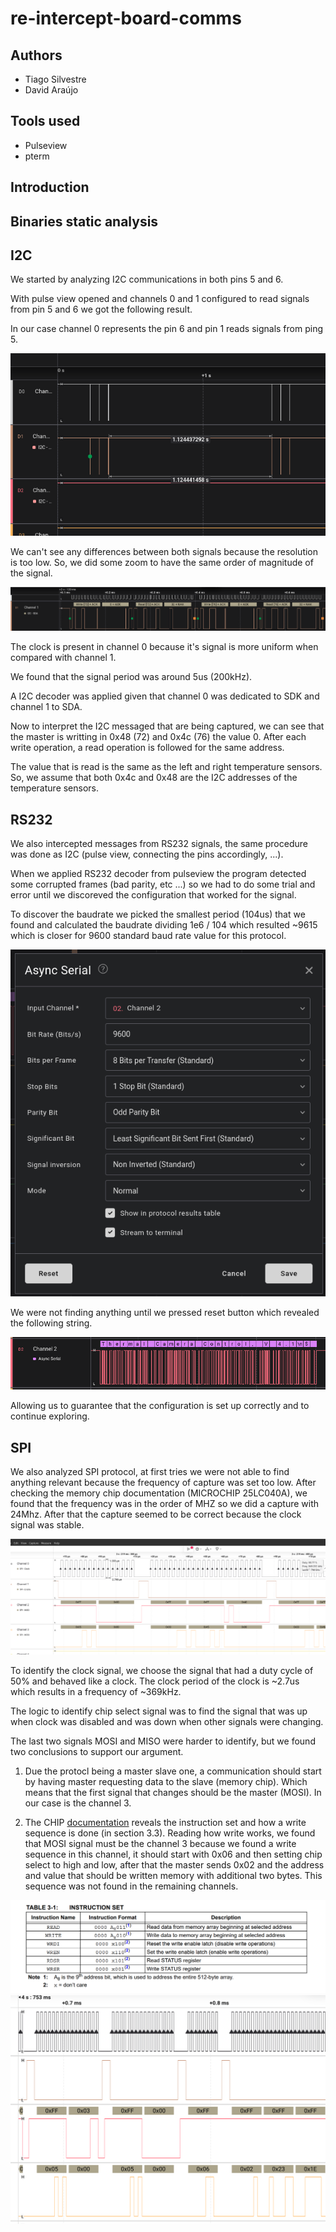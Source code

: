 # re-intercept-board-comms

## Authors
- Tiago Silvestre
- David Araújo

## Tools used
- Pulseview
- pterm

## Introduction

## Binaries static analysis


## I2C
We started by analyzing I2C communications in both pins 5 and 6.

With pulse view opened and channels 0 and 1 configured to read signals from pin 5 and 6 we got the following result.

In our case channel 0 represents the pin 6 and pin 1 reads signals from ping 5. 

<img src="./docs/images/04_period_of_comms.png">

We can't see any differences between both signals because the resolution is too low. So, we did some zoom to have the same order of magnitude of the signal.

<img src="./docs/images/05_i2c_analyzer.png">

The clock is present in channel 0 because it's signal is more uniform when compared with channel 1.

We found that the signal period was around 5us (200kHz).

A I2C decoder was applied given that channel 0 was dedicated to SDK and channel 1 to SDA.

Now to interpret the I2C messaged that are being captured, we can see that the master is writting in 0x48 (72) and 0x4c (76) the value 0. After each write operation, a read operation is followed for the same address.

The value that is read is the same as the left and right temperature sensors. So, we assume that both 0x4c and 0x48 are the I2C addresses of the temperature sensors.


## RS232
We also intercepted messages from RS232 signals, the same procedure was done as I2C (pulse view, connecting the pins accordingly, ...).

When we applied RS232 decoder from pulseview the program detected some corrupted frames (bad parity, etc ...) so we had to do some trial and error until we discoreved the configuration that worked for the signal.

To discover the baudrate we picked the smallest period (104us) that we found and calculated the baudrate dividing 1e6 / 104 which resulted ~9615 which is closer for 9600 standard baud rate value for this protocol.

<img src="./docs/images/07_RS232_serial_capture_specs.png">


We were not finding anything until we pressed reset button which revealed the following string.

<img src="./docs/images/08_RS232_reset.png">

Allowing us to guarantee that the configuration is set up correctly and to continue exploring.


## SPI
We also analyzed SPI protocol, at first tries we were not able to find anything relevant because the frequency of capture was set too low. After checking the memory chip documentation (MICROCHIP 25LC040A), we found that the frequency was in the order of MHZ so we did a capture with 24Mhz. After that the capture seemed to be correct because the clock signal was stable.

<img src="./docs/images/11_SPI_frequency.png">

To identify the clock signal, we choose the signal that had a duty cycle of 50% and behaved like a clock.
The clock period of the clock is ~2.7us which results in a frequency of ~369kHz.

The logic to identify chip select signal was to find the signal that was up when clock was disabled and was down when other signals were changing.

The last two signals MOSI and MISO were harder to identify, but we found two conclusions to support our argument.

1. Due the protocl being a master slave one, a communication should start by having master requesting data to the slave (memory chip). Which means that the first signal that changes should be the master (MOSI). In our case is the channel 3.

2. The CHIP [documentation](https://ww1.microchip.com/downloads/aemDocuments/documents/MPD/ProductDocuments/DataSheets/25AA040A-25LC040A4-Kbit-SPI-Bus-Serial-EEPROM-20001827J.pdf) reveals the instruction set and how a write sequence is done (in section 3.3). Reading how write works, we found that MOSI signal must be the channel 3 because we found a write sequence in this channel, it should start with 0x06 and then setting chip select to high and low, after that the master sends 0x02 and the address and value that should be written memory with additional two bytes. This sequence was not found in the remaining channels.

<img src="./docs/images/12_CHIP_IS.png">
<img src="./docs/images/13_SPI_WRITE.png">